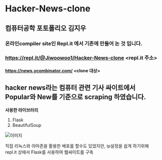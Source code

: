 # Hacker-News-clone
## 컴퓨터공학 포토폴리오 김지우
### 온라인compiler site인 Repl.it 에서 기존에 만들어 논 것 입니다.
### https://repl.it/@Jiwoowoo1/Hacker-News-clone <repl.it 주소>
#### https://news.ycombinator.com/ <clone 대상>
hacker news라는 컴퓨터 관련 기사 싸이트에서 Popular와 New를 기준으로 scraping 하였습니다.
---
**사용한 라이브러리**
1) Flask
2) BeautifulSoup

![이미지](https://user-images.githubusercontent.com/60593969/103399961-bf2c8980-4b86-11eb-912d-95d3ed46a51e.jpg)

직접 리눅스와 아마존을 활용한 배포를 할수도 있었지만, ip설정을 쉽게 하기위해 repl.it 상에서 Flask를 사용하여 웹싸이트를 구축

